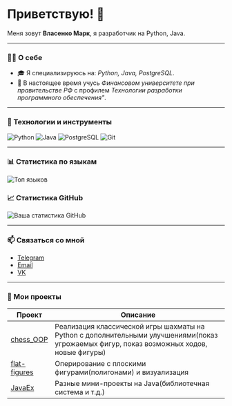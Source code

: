 # Приветствую! 👋

Меня зовут **Власенко Марк**, я разработчик на Python, Java.

---

### 👨‍💻 О себе

- 🎓 Я специализируюсь на: *Python, Java, PostgreSQL*.
- 💼 В настоящее время учусь *Финансовом университете при правительстве РФ* с профилем *Технологии разработки программного обеспечения"*.

---

### 🔧 Технологии и инструменты

![Python](https://img.shields.io/badge/-Python-3776AB?style=flat&logo=python&logoColor=white)
![Java](https://img.shields.io/badge/-Java-007396?style=flat&logo=java&logoColor=white)
![PostgreSQL](https://img.shields.io/badge/-PostgreSQL-336791?style=flat&logo=postgresql&logoColor=white)
![Git](https://img.shields.io/badge/-Git-F05032?style=flat&logo=git&logoColor=white)

---

### 📊 Статистика по языкам

![Топ языков](https://github-readme-stats.vercel.app/api/top-langs/?username=drinkingsweets&layout=compact&theme=radical)


### 📈 Статистика GitHub

![Ваша статистика GitHub](https://github-readme-stats.vercel.app/api?username=drinkingsweets&show_icons=true&theme=radical)

---

### 📫 Связаться со мной
- [Telegram](https://t.me/rain_aga1n)
- [Email](mailto:marrk@internet.ru)
- [VK](https://vk.com/mmaarrkkk)

---

### 📂 Мои проекты

| Проект | Описание |
|--------|----------|
| [chess_OOP](https://github.com/drinkingsweets/chess_OOP) | Реализация классической игры шахматы на Python с дополнительными улучшениями(показ угрожаемых фигур, показ возможных ходов, новые фигуры) |
| [flat-figures](https://github.com/drinkingsweets/flat-figures) | Оперирование с плоскими фигурами(полигонами) и визуализация |
| [JavaEx](https://github.com/drinkingsweets/JavaEx) | Разные мини-проекты на Java(библиотечная система и т.д.) |

